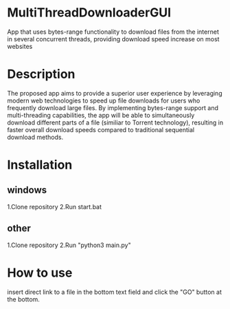 # MultiThreadDownloaderGUI
App that uses bytes-range functionality to download files from the internet in several concurrent threads, providing download speed increase on most websites

# Description
The proposed app aims to provide a superior user experience by leveraging modern web technologies to speed up file downloads for users who frequently download large files. By implementing bytes-range support and multi-threading capabilities, the app will be able to simultaneously download different parts of a file (similiar to Torrent technology), resulting in faster overall download speeds compared to traditional sequential download methods.

# Installation

## windows
1.Clone repository
2.Run start.bat

## other
1.Clone repository
2.Run "python3 main.py"

# How to use
insert direct link to a file in the bottom text field and click the "GO" button at the bottom.
